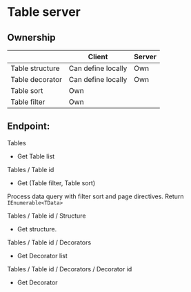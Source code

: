 # Table server

## Ownership

|                   | Client | Server |
|-------------------|--------|-----|
| Table structure   | Can define locally | Own |
| Table decorator   | Can define locally | Own |
| Table sort        | Own    |     |
| Table filter      | Own    |     |

## Endpoint:

Tables
* Get Table list

Tables / Table id
* Get (Table filter, Table sort)

Process data query with filter sort and page directives.
Return ```IEnumerable<TData>```

Tables / Table id / Structure
* Get structure.

Tables / Table id / Decorators
* Get Decorator list

Tables / Table id / Decorators / Decorator id
* Get Decorator

